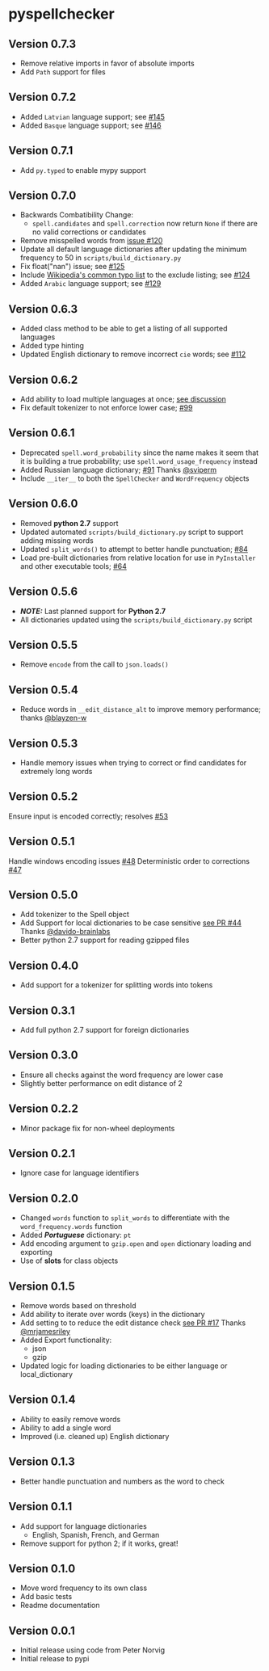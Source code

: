 # pyspellchecker

## Version 0.7.3
* Remove relative imports in favor of absolute imports
* Add `Path` support for files


## Version 0.7.2
* Added `Latvian` language support; see [#145](https://github.com/barrust/pyspellchecker/pull/145)
* Added `Basque` language support; see [#146](https://github.com/barrust/pyspellchecker/pull/146)

## Version 0.7.1
* Add `py.typed` to enable mypy support

## Version 0.7.0
* Backwards Combatibility Change:
    * `spell.candidates` and `spell.correction` now return `None` if there are no valid corrections or candidates
* Remove misspelled words from [issue #120](https://github.com/barrust/pyspellchecker/issues/120)
* Update all default language dictionaries after updating the minimum frequency to 50 in `scripts/build_dictionary.py`
* Fix float("nan") issue; see [#125](https://github.com/barrust/pyspellchecker/issues/125)
* Include [Wikipedia's common typo list](https://en.wikipedia.org/wiki/Wikipedia:Lists_of_common_misspellings/For_machines) to the exclude listing; see [#124](https://github.com/barrust/pyspellchecker/issues/124)
* Added `Arabic` language support; see [#129](https://github.com/barrust/pyspellchecker/pull/129)

## Version 0.6.3
* Added class method to be able to get a listing of all supported languages
* Added type hinting
* Updated English dictionary to remove incorrect `cie` words; see [#112](https://github.com/barrust/pyspellchecker/issues/112)

## Version 0.6.2
* Add ability to load multiple languages at once; [see discussion](https://github.com/barrust/pyspellchecker/discussions/97)
* Fix default tokenizer to not enforce lower case; [#99](https://github.com/barrust/pyspellchecker/issues/99)

## Version 0.6.1
* Deprecated `spell.word_probability` since the name makes it seem that it is building a true probability; use `spell.word_usage_frequency` instead
* Added Russian language dictionary; [#91](https://github.com/barrust/pyspellchecker/pull/91) Thanks [@sviperm](https://github.com/sviperm)
* Include `__iter__` to both the `SpellChecker` and `WordFrequency` objects

## Version 0.6.0
* Removed **python 2.7** support
* Updated automated `scripts/build_dictionary.py` script to support adding missing words
* Updated `split_words()` to attempt to better handle punctuation; [#84](https://github.com/barrust/pyspellchecker/issues/84)
* Load pre-built dictionaries from relative location for use in `PyInstaller` and other executable tools; [#64](https://github.com/barrust/pyspellchecker/issues/64)

## Version 0.5.6
* ***NOTE:*** Last planned support for **Python 2.7**
* All dictionaries updated using the `scripts/build_dictionary.py` script

## Version 0.5.5
* Remove `encode` from the call to `json.loads()`

## Version 0.5.4
* Reduce words in `__edit_distance_alt` to improve memory performance; thanks [@blayzen-w](https://github.com/blayzen-w)

## Version 0.5.3
* Handle memory issues when trying to correct or find candidates for extremely long words

## Version 0.5.2
Ensure input is encoded correctly; resolves [#53](https://github.com/barrust/pyspellchecker/issues/53)

## Version 0.5.1
Handle windows encoding issues [#48](https://github.com/barrust/pyspellchecker/issues/48)
Deterministic order to corrections [#47](https://github.com/barrust/pyspellchecker/issues/47)

## Version 0.5.0
* Add tokenizer to the Spell object
* Add Support for local dictionaries to be case sensitive
[see PR #44](https://github.com/barrust/pyspellchecker/pull/44) Thanks [@davido-brainlabs](https://github.com/davido-brainlabs)
* Better python 2.7 support for reading gzipped files

## Version 0.4.0
* Add support for a tokenizer for splitting words into tokens

## Version 0.3.1
* Add full python 2.7 support for foreign dictionaries

## Version 0.3.0
* Ensure all checks against the word frequency are lower case
* Slightly better performance on edit distance of 2

## Version 0.2.2
* Minor package fix for non-wheel deployments

## Version 0.2.1
* Ignore case for language identifiers

## Version 0.2.0
* Changed `words` function to `split_words` to differentiate with the `word_frequency.words` function
* Added ***Portuguese*** dictionary: `pt`
* Add encoding argument to `gzip.open` and `open` dictionary loading and exporting
* Use of __slots__ for class objects

## Version 0.1.5
* Remove words based on threshold
* Add ability to iterate over words (keys) in the dictionary
* Add setting to to reduce the edit distance check
[see PR #17](https://github.com/barrust/pyspellchecker/pull/17) Thanks [@mrjamesriley](https://github.com/mrjamesriley)
* Added Export functionality:
   * json
   * gzip
* Updated logic for loading dictionaries to be either language or local_dictionary

## Version 0.1.4
* Ability to easily remove words
* Ability to add a single word
* Improved (i.e. cleaned up) English dictionary

## Version 0.1.3
* Better handle punctuation and numbers as the word to check

## Version 0.1.1
* Add support for language dictionaries
    * English, Spanish, French, and German
* Remove support for python 2; if it works, great!

## Version 0.1.0
* Move word frequency to its own class
* Add basic tests
* Readme documentation

## Version 0.0.1
* Initial release using code from Peter Norvig
* Initial release to pypi
